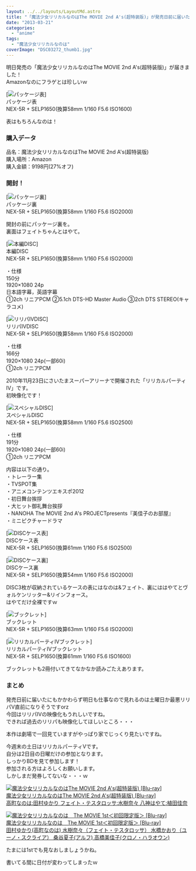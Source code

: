 ```yaml
---
layout: ../../layouts/LayoutMd.astro
title: "「魔法少女リリカルなのはThe MOVIE 2nd A's(超特装版)」が発売日前に届いた！"
date: "2013-03-21"
categories: 
  - "anime"
tags: 
  - "魔法少女リリカルなのは"
coverImage: "DSC03272_thumb1.jpg"
---
```


明日発売の「魔法少女リリカルなのはThe MOVIE 2nd A's(超特装版)」が届きました！  
Amazonなのにフラゲとは珍しいｗ

[![パッケージ表](/wp/images/DSC03272_thumb.jpg "パッケージ表")]  
パッケージ表  
NEX-5R + SELP1650(換算58mm 1/160 F5.6 ISO1600)

表はもちろんなのは！

### 購入データ

品名：魔法少女リリカルなのはThe MOVIE 2nd A's(超特装版)  
購入場所：Amazon  
購入金額：9198円(27%オフ)

### 開封！

[![パッケージ裏](/wp/images/DSC03273_thumb.jpg "パッケージ裏")]  
パッケージ裏  
NEX-5R + SELP1650(換算58mm 1/160 F5.6 ISO2000)

開封の前にパッケージ裏を。  
裏面はフェイトちゃんとはやて。

[![本編DISC](/wp/images/DSC03274_thumb.jpg "本編DISC")]  
本編DISC  
NEX-5R + SELP1650(換算58mm 1/160 F5.6 ISO2000)

・仕様  
150分  
1920×1080 24p  
日本語字幕，英語字幕  
①2ch リニアPCM ②5.1ch DTS-HD Master Audio ③2ch DTS STEREO(キャラコメ)

[![リリパⅣDISC](/wp/images/DSC03275_thumb.jpg "リリパⅣDISC")]  
リリパⅣDISC  
NEX-5R + SELP1650(換算58mm 1/160 F5.6 ISO2000)

・仕様  
166分  
1920×1080 24p(一部60i)  
①2ch リニアPCM

2010年11月23日にさいたまスーパーアリーナで開催された「リリカルパーティⅣ」です。  
初映像化です！

[![スペシャルDISC](/wp/images/DSC03276_thumb.jpg "スペシャルDISC")]  
スペシャルDISC  
NEX-5R + SELP1650(換算58mm 1/160 F5.6 ISO2500)

・仕様  
191分  
1920×1080 24p(一部60i)  
①2ch リニアPCM

内容は以下の通り。  
・トレーラー集  
・TVSPOT集  
・アニメコンテンツエキスポ2012  
・初日舞台挨拶  
・大ヒット御礼舞台挨拶  
・NANOHA The MOVIE 2nd A's PROJECTpresents『美佳子のお部屋』  
・ミニピクチャードラマ

[![DISCケース表](/wp/images/DSC03277_thumb.jpg "DISCケース表")]  
DISCケース表  
NEX-5R + SELP1650(換算61mm 1/160 F5.6 ISO2500)

[![DISCケース裏](/wp/images/DSC03280_thumb.jpg "DISCケース裏")]  
DISCケース裏  
NEX-5R + SELP1650(換算54mm 1/160 F5.6 ISO2000)

DISC3枚が収納されているケースの表にはなのは&フェイト、裏にははやてとヴォルケンリッター&リインフォース。  
はやてだけ全裸ですｗ

[![ブックレット](/wp/images/DSC03278_thumb.jpg "ブックレット")]  
ブックレット  
NEX-5R + SELP1650(換算63mm 1/160 F5.6 ISO2000)

[![リリカルパーティⅣブックレット](/wp/images/DSC03279_thumb.jpg "リリカルパーティⅣブックレット")]  
リリカルパーティⅣブックレット  
NEX-5R + SELP1650(換算61mm 1/160 F5.6 ISO1600)

ブックレットも2冊付いてきてなかなか読みごたえあります。

### まとめ

発売日前に届いたにもかかわらず明日も仕事なので見れるのは土曜日か最悪リリパⅤ直前になりそうですorz  
今回はリリパⅣの映像化もうれしいですね。  
できれば過去のリリパも映像化してほしいところ・・・

本作は劇場で一回見ていますがやっぱり家でじっくり見たいですね。

今週末の土日はリリカルパーティⅤです。  
自分は2日目の日曜だけの参加となります。  
しっかりBDを見て参加します！  
参加される方はよろしくお願いします。  
しかしまだ発券してないな・・・ｗ

[![魔法少女リリカルなのはThe MOVIE 2nd A's(超特装版) [Blu-ray]](/wp/images/612IabvjaLL._SL160_.jpg)  
魔法少女リリカルなのはThe MOVIE 2nd A's(超特装版) \[Blu-ray\]  
高町なのは:田村ゆかり フェイト・テスタロッサ:水樹奈々 八神はやて:植田佳奈](https://www.amazon.co.jp/exec/obidos/ASIN/B00B1YFOUK/mizuka123-22/ref=nosim)

  

[![魔法少女リリカルなのは　The MOVIE  1st＜初回限定版＞ [Blu-ray]](/wp/images/6163Y%2BA4JxL._SL160_.jpg)  
魔法少女リリカルなのは　The MOVIE 1st＜初回限定版＞ \[Blu-ray\]  
田村ゆかり(高町なのは) 水樹奈々（フェイト・テスタロッサ） 水橋かおり（ユーノ・スクライア） 桑谷夏子(アルフ) 高橋美佳子(クロノ・ハラオウン)](https://www.amazon.co.jp/exec/obidos/ASIN/B0042RVJVG/mizuka123-22/ref=nosim)

たまには1stでも見なおしましょうかね。

書いてる間に日付が変わってしまったｗ
